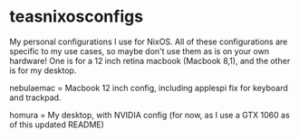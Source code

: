 # teasnixosconfigs
My personal configurations I use for NixOS.
All of these configurations are specific to my use cases, so maybe don't use them as is on your own hardware!
One is for a 12 inch retina macbook (Macbook 8,1), and the other is for my desktop.

nebulaemac = Macbook 12 inch config, including applespi fix for keyboard and trackpad.

homura = My desktop, with NVIDIA config (for now, as I use a GTX 1060 as of this updated README)
